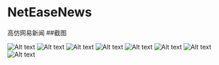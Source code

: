 # NetEaseNews
高仿网易新闻
##截图

![Alt text](http://h.picphotos.baidu.com/album/s%3D900%3Bq%3D90/sign=906f2218cd3d70cf48faa60dc8e7a03d/54fbb2fb43166d22a01b65b5422309f79052d2a7.jpg)
![Alt text](http://h.picphotos.baidu.com/album/s%3D900%3Bq%3D90/sign=26fffeb0c911728b342d8022f8c7b2f3/08f790529822720efb0c93db7fcb0a46f31fabd5.jpg)
![Alt text](http://g.picphotos.baidu.com/album/s%3D900%3Bq%3D90/sign=3dbfb9129645d688a702bea494f90c23/f31fbe096b63f624952249228344ebf81a4ca390.jpg)
![Alt text](http://a.picphotos.baidu.com/album/s%3D900%3Bq%3D90/sign=913ffd1f7fec54e745ec161e8903ea6d/79f0f736afc37931ba55f608efc4b74543a911d5.jpg)
![Alt text](http://f.picphotos.baidu.com/album/s%3D900%3Bq%3D90/sign=4dd3b80e4534970a43731c2fa5f1a0f5/622762d0f703918f45ec4deb553d269759eec4d6.jpg)
![Alt text](http://e.picphotos.baidu.com/album/s%3D900%3Bq%3D90/sign=2a53cf93bd014a90853e4abd994c482f/8c1001e93901213f8c4a3efd50e736d12f2e9591.jpg)
![Alt text](http://f.picphotos.baidu.com/album/s%3D900%3Bq%3D90/sign=43961cff396d55fbc1c67a265d193e77/810a19d8bc3eb13556fbc79aa21ea8d3fd1f44d6.jpg)
![Alt text](http://a.picphotos.baidu.com/album/s%3D900%3Bq%3D90/sign=92169399d03f8794d7ff442ee2207fc9/6a63f6246b600c338717aee91e4c510fd9f9a1a0.jpg)
